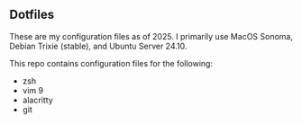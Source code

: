 ## Dotfiles

These are my configuration files as of 2025. I primarily use MacOS Sonoma, Debian Trixie (stable), and Ubuntu Server 24.10.

This repo contains configuration files for the following:

* zsh
* vim 9
* alacritty
* git
